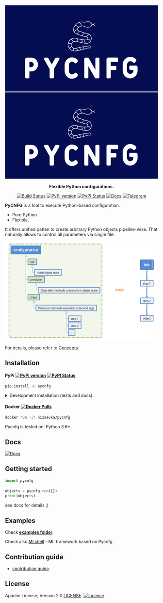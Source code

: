 <div align="center">

[![Pycnfg logo](https://github.com/nizaevka/pycnfg/blob/master/docs/source/_static/images/logo.PNG?raw=true)](https://github.com/nizaevka/pycnfg)
[![Pycnfg logo](docs/source/_static/images/logo.PNG?raw=true)](https://github.com/nizaevka/pycnfg)

**Flexible Python configurations.**

[![Build Status](https://travis-ci.org/nizaevka/pycnfg.svg?branch=master)](https://travis-ci.org/nizaevka/pycnfg)
[![PyPi version](https://img.shields.io/pypi/v/pycnfg.svg)](https://pypi.org/project/pycnfg/)
[![PyPI Status](https://pepy.tech/badge/pycnfg)](https://pepy.tech/project/pycnfg)
[![Docs](https://readthedocs.org/projects/pycnfg/badge/?version=latest)](https://pycnfg.readthedocs.io/en/latest/)
[![Telegram](https://img.shields.io/badge/channel-on%20telegram-blue)](https://t.me/nizaevka)

</div>

**PyCNFG** is a tool to execute Python-based configuration.
- Pure Python.
- Flexible.

It offers unified patten to create arbitrary Python objects pipeline-wise. 
That naturally allows to control all parameters via single file.

[![Concepts](https://github.com/nizaevka/pycnfg/blob/master/docs/source/_static/images/producer.png?raw=true)](https://pycnfg.readthedocs.io/en/latest/Concepts.html)

For details, please refer to
 [Concepts](https://pycnfg.readthedocs.io/en/latest/Concepts.html).

## Installation

#### PyPi [![PyPi version](https://img.shields.io/pypi/v/pycnfg.svg)](https://pypi.org/project/pycnfg/) [![PyPI Status](https://pepy.tech/badge/pycnfg)](https://pepy.tech/project/pycnfg)

```bash
pip install -U pycnfg
```

<details>
<summary>Development installation (tests and docs): </summary>
<p>

```bash
pip install pycnfg[dev]
```
</p>
</details>

#### Docker [![Docker Pulls](https://img.shields.io/docker/pulls/nizaevka/pycnfg)](https://hub.docker.com/r/nizaevka/pycnfg/tags)

```bash
docker run -it nizaevka/pycnfg
```

Pycnfg is tested on: Python 3.6+.

## Docs
[![Docs](https://readthedocs.org/projects/pycnfg/badge/?version=latest)](https://readthedocs.org/pycnfg/en/latest/?badge=latest)

## Getting started

```python
import pycnfg

objects = pycnfg.run({})
print(objects)
```
see docs for details ;)

## Examples
Check **[examples folder](examples)**.

Check also [MLshell](https://github.com/nizaevka/mlshell) - ML framework based on Pycnfg.

## Contribution guide
- [contribution guide](CONTRIBUTING.md).

## License

Apache License, Version 2.0 [LICENSE](LICENSE).
[![License](https://img.shields.io/github/license/nizaevka/pycnfg.svg)](LICENSE)